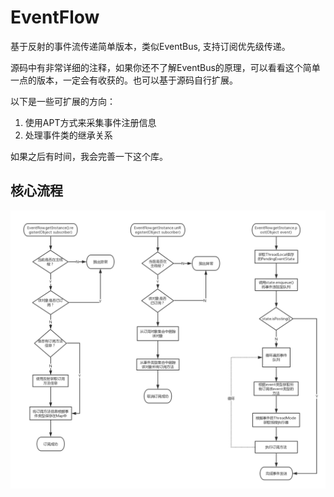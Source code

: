# EventFlow
基于反射的事件流传递简单版本，类似EventBus, 支持订阅优先级传递。

源码中有非常详细的注释，如果你还不了解EventBus的原理，可以看看这个简单一点的版本，一定会有收获的。也可以基于源码自行扩展。

以下是一些可扩展的方向：

 1. 使用APT方式来采集事件注册信息
 2. 处理事件类的继承关系
 
如果之后有时间，我会完善一下这个库。

## 核心流程
![](EventFlow.png)
